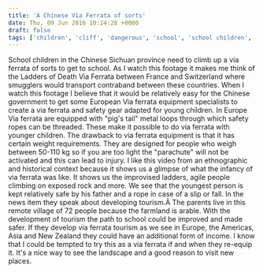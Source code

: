 ```yaml
---
title: 'A Chinese Via Ferrata of sorts'
date: Thu, 09 Jun 2016 10:24:28 +0000
draft: false
tags: ['children', 'cliff', 'dangerous', 'school', 'school children', 'tourism', 'via ferrata', 'Via Ferrata']
---
```


School children in the Chinese Sichuan province need to climb up a via ferrata of sorts to get to school. As I watch this footage it makes me think of the Ladders of Death Via Ferrata between France and Switzerland where smugglers would transport contraband between these countries. When I watch this footage I believe that it would be relatively easy for the Chinese government to get some European Via ferrata equipment specialists to create a via ferrata and safety gear adapted for young children. In Europe Via ferrata are equipped with "pig's tail" metal loops through which safety ropes can be threaded. These make it possible to do via ferrata with younger children. The drawback to via ferrata equipment is that it has certain weight requirements. They are designed for people who weigh between 50-110 kg so if you are too light the "parachute" will not be activated and this can lead to injury. I like this video from an ethnographic and historical context because it shows us a glimpse of what the infancy of via ferrata was like. It shows us the improvised ladders, agile people climbing on exposed rock and more. We see that the youngest person is kept relatively safe by his father and a rope in case of a slip or fall. In the news item they speak about developing tourism.Â The parents live in this remote village of 72 people because the farmland is arable. With the development of tourism the path to school could be improved and made safer. If they develop via ferrata tourism as we see in Europe, the Americas, Asia and New Zealand they could have an additional form of income. I know that I could be tempted to try this as a via ferrata if and when they re-equip it. It's a nice way to see the landscape and a good reason to visit new places.